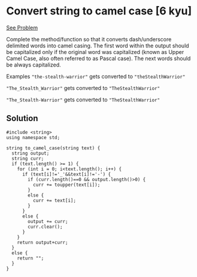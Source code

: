 # Convert string to camel case [6 kyu]

[See Problem](https://www.codewars.com/kata/517abf86da9663f1d2000003)

Complete the method/function so that it converts dash/underscore delimited words into camel casing. The first word within the output should be capitalized only if the original word was capitalized (known as Upper Camel Case, also often referred to as Pascal case). The next words should be always capitalized.

Examples
`"the-stealth-warrior"` gets converted to `"theStealthWarrior"`

`"The_Stealth_Warrior"` gets converted to `"TheStealthWarrior"`

`"The_Stealth-Warrior"` gets converted to `"TheStealthWarrior"`

## Solution

```
#include <string>
using namespace std;

string to_camel_case(string text) {
  string output;
  string curr;
  if (text.length() >= 1) {
    for (int i = 0; i<text.length(); i++) {
      if (text[i]!='_'&&text[i]!='-') {
        if (curr.length()==0 && output.length()>0) {
          curr += toupper(text[i]);
        }
        else {
          curr += text[i];
        }
      }
      else {
        output += curr;
        curr.clear();
      }
    }
    return output+curr;
  }
  else {
    return "";
  }
}
```